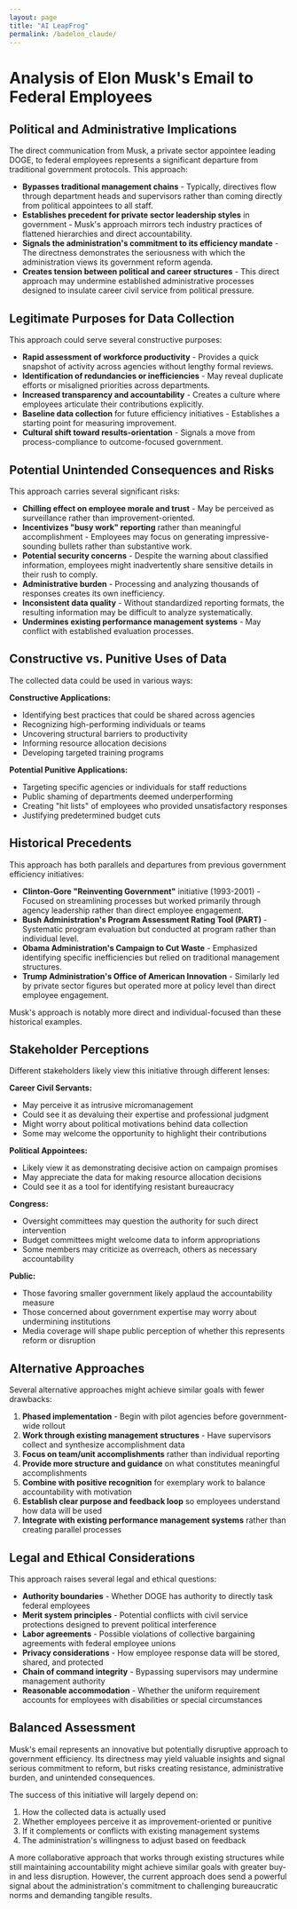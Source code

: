 ```yaml
---
layout: page
title: "AI LeapFrog"
permalink: /badelon_claude/
---
```

# Analysis of Elon Musk's Email to Federal Employees

## Political and Administrative Implications

The direct communication from Musk, a private sector appointee leading DOGE, to federal employees represents a significant departure from traditional government protocols. This approach:

- **Bypasses traditional management chains** - Typically, directives flow through department heads and supervisors rather than coming directly from political appointees to all staff.
- **Establishes precedent for private sector leadership styles** in government - Musk's approach mirrors tech industry practices of flattened hierarchies and direct accountability.
- **Signals the administration's commitment to its efficiency mandate** - The directness demonstrates the seriousness with which the administration views its government reform agenda.
- **Creates tension between political and career structures** - This direct approach may undermine established administrative processes designed to insulate career civil service from political pressure.

## Legitimate Purposes for Data Collection

This approach could serve several constructive purposes:

- **Rapid assessment of workforce productivity** - Provides a quick snapshot of activity across agencies without lengthy formal reviews.
- **Identification of redundancies or inefficiencies** - May reveal duplicate efforts or misaligned priorities across departments.
- **Increased transparency and accountability** - Creates a culture where employees articulate their contributions explicitly.
- **Baseline data collection** for future efficiency initiatives - Establishes a starting point for measuring improvement.
- **Cultural shift toward results-orientation** - Signals a move from process-compliance to outcome-focused government.

## Potential Unintended Consequences and Risks

This approach carries several significant risks:

- **Chilling effect on employee morale and trust** - May be perceived as surveillance rather than improvement-oriented.
- **Incentivizes "busy work" reporting** rather than meaningful accomplishment - Employees may focus on generating impressive-sounding bullets rather than substantive work.
- **Potential security concerns** - Despite the warning about classified information, employees might inadvertently share sensitive details in their rush to comply.
- **Administrative burden** - Processing and analyzing thousands of responses creates its own inefficiency.
- **Inconsistent data quality** - Without standardized reporting formats, the resulting information may be difficult to analyze systematically.
- **Undermines existing performance management systems** - May conflict with established evaluation processes.

## Constructive vs. Punitive Uses of Data

The collected data could be used in various ways:

**Constructive Applications:**
- Identifying best practices that could be shared across agencies
- Recognizing high-performing individuals or teams
- Uncovering structural barriers to productivity
- Informing resource allocation decisions
- Developing targeted training programs

**Potential Punitive Applications:**
- Targeting specific agencies or individuals for staff reductions
- Public shaming of departments deemed underperforming
- Creating "hit lists" of employees who provided unsatisfactory responses
- Justifying predetermined budget cuts

## Historical Precedents

This approach has both parallels and departures from previous government efficiency initiatives:

- **Clinton-Gore "Reinventing Government"** initiative (1993-2001) - Focused on streamlining processes but worked primarily through agency leadership rather than direct employee engagement.
- **Bush Administration's Program Assessment Rating Tool (PART)** - Systematic program evaluation but conducted at program rather than individual level.
- **Obama Administration's Campaign to Cut Waste** - Emphasized identifying specific inefficiencies but relied on traditional management structures.
- **Trump Administration's Office of American Innovation** - Similarly led by private sector figures but operated more at policy level than direct employee engagement.

Musk's approach is notably more direct and individual-focused than these historical examples.

## Stakeholder Perceptions

Different stakeholders likely view this initiative through different lenses:

**Career Civil Servants:**
- May perceive it as intrusive micromanagement
- Could see it as devaluing their expertise and professional judgment
- Might worry about political motivations behind data collection
- Some may welcome the opportunity to highlight their contributions

**Political Appointees:**
- Likely view it as demonstrating decisive action on campaign promises
- May appreciate the data for making resource allocation decisions
- Could see it as a tool for identifying resistant bureaucracy

**Congress:**
- Oversight committees may question the authority for such direct intervention
- Budget committees might welcome data to inform appropriations
- Some members may criticize as overreach, others as necessary accountability

**Public:**
- Those favoring smaller government likely applaud the accountability measure
- Those concerned about government expertise may worry about undermining institutions
- Media coverage will shape public perception of whether this represents reform or disruption

## Alternative Approaches

Several alternative approaches might achieve similar goals with fewer drawbacks:

1. **Phased implementation** - Begin with pilot agencies before government-wide rollout
2. **Work through existing management structures** - Have supervisors collect and synthesize accomplishment data
3. **Focus on team/unit accomplishments** rather than individual reporting
4. **Provide more structure and guidance** on what constitutes meaningful accomplishments
5. **Combine with positive recognition** for exemplary work to balance accountability with motivation
6. **Establish clear purpose and feedback loop** so employees understand how data will be used
7. **Integrate with existing performance management systems** rather than creating parallel processes

## Legal and Ethical Considerations

This approach raises several legal and ethical questions:

- **Authority boundaries** - Whether DOGE has authority to directly task federal employees
- **Merit system principles** - Potential conflicts with civil service protections designed to prevent political interference
- **Labor agreements** - Possible violations of collective bargaining agreements with federal employee unions
- **Privacy considerations** - How employee response data will be stored, shared, and protected
- **Chain of command integrity** - Bypassing supervisors may undermine management authority
- **Reasonable accommodation** - Whether the uniform requirement accounts for employees with disabilities or special circumstances

## Balanced Assessment

Musk's email represents an innovative but potentially disruptive approach to government efficiency. Its directness may yield valuable insights and signal serious commitment to reform, but risks creating resistance, administrative burden, and unintended consequences.

The success of this initiative will largely depend on:
1. How the collected data is actually used
2. Whether employees perceive it as improvement-oriented or punitive
3. If it complements or conflicts with existing management systems
4. The administration's willingness to adjust based on feedback

A more collaborative approach that works through existing structures while still maintaining accountability might achieve similar goals with greater buy-in and less disruption. However, the current approach does send a powerful signal about the administration's commitment to challenging bureaucratic norms and demanding tangible results.